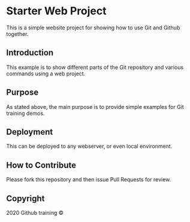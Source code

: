 # Starter Web Project

This is a simple website project for showing how to use Git and Github together.

## Introduction

This example is to show different parts of the Git repository and various commands using a web project.

## Purpose

As stated above, the main purpose is to provide simple examples for Git training demos.

## Deployment

This can be deployed to any webserver, or even local environment.

## How to Contribute

Please fork this repository and then issue Pull Requests for review.

## Copyright
2020 Github training &copy;